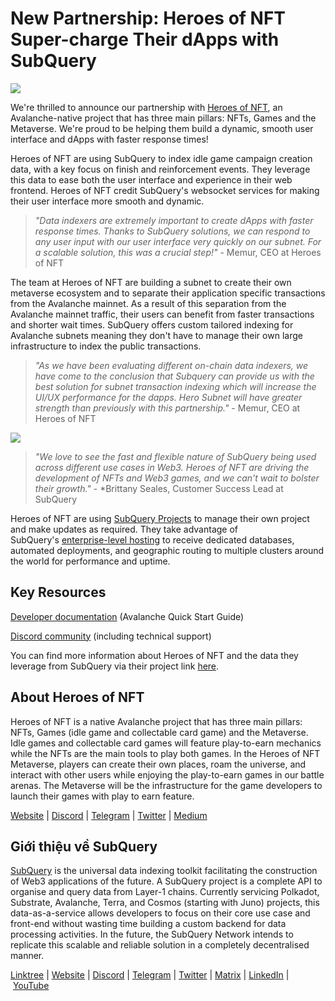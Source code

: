 # New Partnership: Heroes of NFT Super-charge Their dApps with SubQuery

![](https://miro.medium.com/max/1400/0*pmo7QX8ZB__hoFdO)

We're thrilled to announce our partnership with [Heroes of NFT](https://heroesofnft.com/), an Avalanche-native project that has three main pillars: NFTs, Games and the Metaverse. We're proud to be helping them build a dynamic, smooth user interface and dApps with faster response times!

Heroes of NFT are using SubQuery to index idle game campaign creation data, with a key focus on finish and reinforcement events. They leverage this data to ease both the user interface and experience in their web frontend. Heroes of NFT credit SubQuery's websocket services for making their user interface more smooth and dynamic.

> _"Data indexers are extremely important to create dApps with faster response times. Thanks to SubQuery solutions, we can respond to any user input with our user interface very quickly on our subnet. For a scalable solution, this was a crucial step!"_ - Memur, CEO at Heroes of NFT

The team at Heroes of NFT are building a subnet to create their own metaverse ecosystem and to separate their application specific transactions from the Avalanche mainnet. As a result of this separation from the Avalanche mainnet traffic, their users can benefit from faster transactions and shorter wait times. SubQuery offers custom tailored indexing for Avalanche subnets meaning they don't have to manage their own large infrastructure to index the public transactions.

> _"As we have been evaluating different on-chain data indexers, we have come to the conclusion that Subquery can provide us with the best solution for subnet transaction indexing which will increase the UI/UX performance for the dapps. Hero Subnet will have greater strength than previously with this partnership."_ - Memur, CEO at Heroes of NFT

![](https://miro.medium.com/max/1400/0*nrRyizxDG6fyEE76)

> _"We love to see the fast and flexible nature of SubQuery being used across different use cases in Web3. Heroes of NFT are driving the development of NFTs and Web3 games, and we can't wait to bolster their growth."_ - \*Brittany Seales, Customer Success Lead at SubQuery

Heroes of NFT are using [SubQuery Projects](https://project.subquery.network/) to manage their own project and make updates as required. They take advantage of SubQuery's [enterprise-level hosting](https://blog.subquery.network/blogs/20211228-enterprise-hosted.html) to receive dedicated databases, automated deployments, and geographic routing to multiple clusters around the world for performance and uptime.

## Key Resources

[Developer documentation](https://academy.subquery.network/quickstart/quickstart_chains/avalanche.html) (Avalanche Quick Start Guide)

[Discord community](https://discord.com/invite/subquery) (including technical support)

You can find more information about Heroes of NFT and the data they leverage from SubQuery via their project link [here](https://explorer.subquery.network/subquery/heroesofnft/revenge).

## About Heroes of NFT

Heroes of NFT is a native Avalanche project that has three main pillars: NFTs, Games (idle game and collectable card game) and the Metaverse. Idle games and collectable card games will feature play-to-earn mechanics while the NFTs are the main tools to play both games. In the Heroes of NFT Metaverse, players can create their own places, roam the universe, and interact with other users while enjoying the play-to-earn games in our battle arenas. The Metaverse will be the infrastructure for the game developers to launch their games with play to earn feature.

[Website](https://heroesofnft.com/) | [Discord](https://discord.com/invite/ngvATGZ6QE) | [Telegram](https://t.me/heroesofNFTofficial) | [Twitter](https://twitter.com/heroesofnft) | [Medium](https://blog.heroesofnft.com/)

## Giới thiệu về SubQuery

[SubQuery](https://subquery.network/) is the universal data indexing toolkit facilitating the construction of Web3 applications of the future. A SubQuery project is a complete API to organise and query data from Layer-1 chains. Currently servicing Polkadot, Substrate, Avalanche, Terra, and Cosmos (starting with Juno) projects, this data-as-a-service allows developers to focus on their core use case and front-end without wasting time building a custom backend for data processing activities. In the future, the SubQuery Network intends to replicate this scalable and reliable solution in a completely decentralised manner.

​​[Linktree](https://linktr.ee/subquerynetwork) | [Website](https://subquery.network/) | [Discord](https://discord.com/invite/78zg8aBSMG) | [Telegram](https://t.me/subquerynetwork) | [Twitter](https://twitter.com/subquerynetwork) | [Matrix](https://matrix.to/#/#subquery:matrix.org) | [LinkedIn](https://www.linkedin.com/company/subquery) | [YouTube](https://www.youtube.com/channel/UCi1a6NUUjegcLHDFLr7CqLw)
